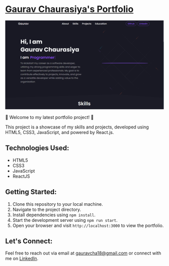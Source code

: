 # [Gaurav Chaurasiya's Portfolio](https://github.com/gauravChaurasiya18/)

![Gaurav Chaurasiya's Portfolio-image](public/images/portfolio-logo.png)


🚀 Welcome to my latest portfolio project! 🚀

This project is a showcase of my skills and projects, developed using HTML5, CSS3, JavaScript, and powered by React.js.


## Technologies Used:

- HTML5
- CSS3
- JavaScript
- ReactJS

## Getting Started:

1. Clone this repository to your local machine.
2. Navigate to the project directory.
3. Install dependencies using `npm install`.
4. Start the development server using `npm run start`.
5. Open your browser and visit `http://localhost:3000` to view the portfolio.

## Let's Connect:

Feel free to reach out via email at [gauravcha18@gmail.com](mailto:your.email@example.com) or connect with me on [LinkedIn](https://www.linkedin.com/in/gaurav-chaurasiya-822056266/).

